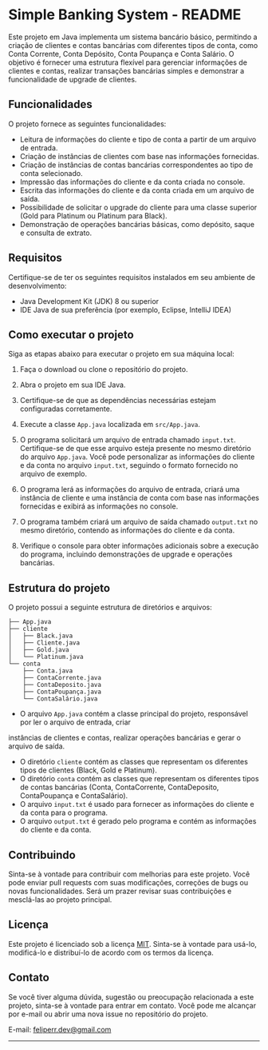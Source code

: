 # Simple Banking System - README

Este projeto em Java implementa um sistema bancário básico, permitindo a criação de clientes e contas bancárias com diferentes tipos de conta, como Conta Corrente, Conta Depósito, Conta Poupança e Conta Salário. O objetivo é fornecer uma estrutura flexível para gerenciar informações de clientes e contas, realizar transações bancárias simples e demonstrar a funcionalidade de upgrade de clientes.

## Funcionalidades

O projeto fornece as seguintes funcionalidades:

- Leitura de informações do cliente e tipo de conta a partir de um arquivo de entrada.
- Criação de instâncias de clientes com base nas informações fornecidas.
- Criação de instâncias de contas bancárias correspondentes ao tipo de conta selecionado.
- Impressão das informações do cliente e da conta criada no console.
- Escrita das informações do cliente e da conta criada em um arquivo de saída.
- Possibilidade de solicitar o upgrade do cliente para uma classe superior (Gold para Platinum ou Platinum para Black).
- Demonstração de operações bancárias básicas, como depósito, saque e consulta de extrato.

## Requisitos

Certifique-se de ter os seguintes requisitos instalados em seu ambiente de desenvolvimento:

- Java Development Kit (JDK) 8 ou superior
- IDE Java de sua preferência (por exemplo, Eclipse, IntelliJ IDEA)

## Como executar o projeto

Siga as etapas abaixo para executar o projeto em sua máquina local:

1. Faça o download ou clone o repositório do projeto.

2. Abra o projeto em sua IDE Java.

3. Certifique-se de que as dependências necessárias estejam configuradas corretamente.

4. Execute a classe `App.java` localizada em `src/App.java`.

5. O programa solicitará um arquivo de entrada chamado `input.txt`. Certifique-se de que esse arquivo esteja presente no mesmo diretório do arquivo `App.java`. Você pode personalizar as informações do cliente e da conta no arquivo `input.txt`, seguindo o formato fornecido no arquivo de exemplo.

6. O programa lerá as informações do arquivo de entrada, criará uma instância de cliente e uma instância de conta com base nas informações fornecidas e exibirá as informações no console.

7. O programa também criará um arquivo de saída chamado `output.txt` no mesmo diretório, contendo as informações do cliente e da conta.

8. Verifique o console para obter informações adicionais sobre a execução do programa, incluindo demonstrações de upgrade e operações bancárias.

## Estrutura do projeto

O projeto possui a seguinte estrutura de diretórios e arquivos:

```
├── App.java
├── cliente
│   ├── Black.java
│   ├── Cliente.java
│   ├── Gold.java
│   └── Platinum.java
└── conta
    ├── Conta.java
    ├── ContaCorrente.java
    ├── ContaDeposito.java
    ├── ContaPoupança.java
    └── ContaSalário.java

```

- O arquivo `App.java` contém a classe principal do projeto, responsável por ler o arquivo de entrada, criar

 instâncias de clientes e contas, realizar operações bancárias e gerar o arquivo de saída.
- O diretório `cliente` contém as classes que representam os diferentes tipos de clientes (Black, Gold e Platinum).
- O diretório `conta` contém as classes que representam os diferentes tipos de contas bancárias (Conta, ContaCorrente, ContaDeposito, ContaPoupança e ContaSalário).
- O arquivo `input.txt` é usado para fornecer as informações do cliente e da conta para o programa.
- O arquivo `output.txt` é gerado pelo programa e contém as informações do cliente e da conta.

## Contribuindo

Sinta-se à vontade para contribuir com melhorias para este projeto. Você pode enviar pull requests com suas modificações, correções de bugs ou novas funcionalidades. Será um prazer revisar suas contribuições e mesclá-las ao projeto principal.

## Licença

Este projeto é licenciado sob a licença [MIT](https://opensource.org/licenses/MIT). Sinta-se à vontade para usá-lo, modificá-lo e distribuí-lo de acordo com os termos da licença.

## Contato

Se você tiver alguma dúvida, sugestão ou preocupação relacionada a este projeto, sinta-se à vontade para entrar em contato. Você pode me alcançar por e-mail ou abrir uma nova issue no repositório do projeto.

E-mail: feliperr.dev@gmail.com

---
